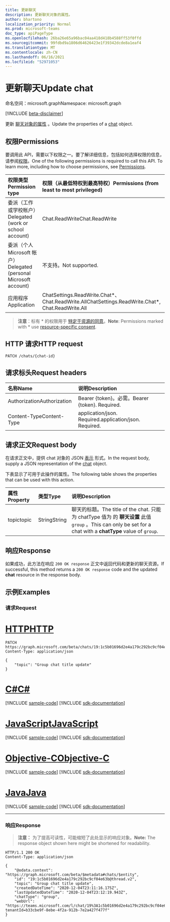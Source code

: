 ```yaml
---
title: 更新聊天
description: 更新聊天对象的属性。
author: bhartono
localization_priority: Normal
ms.prod: microsoft-teams
doc_type: apiPageType
ms.openlocfilehash: 26ba26e65a96bac04aa418d418b4588ff53f0ffd
ms.sourcegitcommit: 99fdbd9a1806d64626423e1f39342dcde8a1eaf4
ms.translationtype: MT
ms.contentlocale: zh-CN
ms.lasthandoff: 06/16/2021
ms.locfileid: "52971053"
---
```

# <a name="update-chat"></a><span data-ttu-id="23fad-103">更新聊天</span><span class="sxs-lookup"><span data-stu-id="23fad-103">Update chat</span></span>
<span data-ttu-id="23fad-104">命名空间：microsoft.graph</span><span class="sxs-lookup"><span data-stu-id="23fad-104">Namespace: microsoft.graph</span></span>

[!INCLUDE [beta-disclaimer](../../includes/beta-disclaimer.md)]

<span data-ttu-id="23fad-105">更新 [聊天对象的属性](../resources/chat.md) 。</span><span class="sxs-lookup"><span data-stu-id="23fad-105">Update the properties of a [chat](../resources/chat.md) object.</span></span>

## <a name="permissions"></a><span data-ttu-id="23fad-106">权限</span><span class="sxs-lookup"><span data-stu-id="23fad-106">Permissions</span></span>
<span data-ttu-id="23fad-p101">要调用此 API，需要以下权限之一。要了解详细信息，包括如何选择权限的信息，请参阅[权限](/graph/permissions-reference)。</span><span class="sxs-lookup"><span data-stu-id="23fad-p101">One of the following permissions is required to call this API. To learn more, including how to choose permissions, see [Permissions](/graph/permissions-reference).</span></span>

|<span data-ttu-id="23fad-109">权限类型</span><span class="sxs-lookup"><span data-stu-id="23fad-109">Permission type</span></span>|<span data-ttu-id="23fad-110">权限（从最低特权到最高特权）</span><span class="sxs-lookup"><span data-stu-id="23fad-110">Permissions (from least to most privileged)</span></span>|
|:---|:---|
|<span data-ttu-id="23fad-111">委派（工作或学校帐户）</span><span class="sxs-lookup"><span data-stu-id="23fad-111">Delegated (work or school account)</span></span>|<span data-ttu-id="23fad-112">Chat.ReadWrite</span><span class="sxs-lookup"><span data-stu-id="23fad-112">Chat.ReadWrite</span></span>|
|<span data-ttu-id="23fad-113">委派（个人 Microsoft 帐户）</span><span class="sxs-lookup"><span data-stu-id="23fad-113">Delegated (personal Microsoft account)</span></span> | <span data-ttu-id="23fad-114">不支持。</span><span class="sxs-lookup"><span data-stu-id="23fad-114">Not supported.</span></span> |
|<span data-ttu-id="23fad-115">应用程序</span><span class="sxs-lookup"><span data-stu-id="23fad-115">Application</span></span> | <span data-ttu-id="23fad-116">ChatSettings.ReadWrite.Chat\*、Chat.ReadWrite.All</span><span class="sxs-lookup"><span data-stu-id="23fad-116">ChatSettings.ReadWrite.Chat\*, Chat.ReadWrite.All</span></span> |

> <span data-ttu-id="23fad-117">**注意**：标有 \* 的权限用于 [特定于资源的同意](https://aka.ms/teams-rsc)。</span><span class="sxs-lookup"><span data-stu-id="23fad-117">**Note**: Permissions marked with \* use [resource-specific consent](https://aka.ms/teams-rsc).</span></span>

## <a name="http-request"></a><span data-ttu-id="23fad-118">HTTP 请求</span><span class="sxs-lookup"><span data-stu-id="23fad-118">HTTP request</span></span>

<!-- {
  "blockType": "ignored"
}
-->
``` http
PATCH /chats/{chat-id}
```

## <a name="request-headers"></a><span data-ttu-id="23fad-119">请求标头</span><span class="sxs-lookup"><span data-stu-id="23fad-119">Request headers</span></span>
|<span data-ttu-id="23fad-120">名称</span><span class="sxs-lookup"><span data-stu-id="23fad-120">Name</span></span>|<span data-ttu-id="23fad-121">说明</span><span class="sxs-lookup"><span data-stu-id="23fad-121">Description</span></span>|
|:---|:---|
|<span data-ttu-id="23fad-122">Authorization</span><span class="sxs-lookup"><span data-stu-id="23fad-122">Authorization</span></span>|<span data-ttu-id="23fad-p102">Bearer {token}。必需。</span><span class="sxs-lookup"><span data-stu-id="23fad-p102">Bearer {token}. Required.</span></span>|
|<span data-ttu-id="23fad-125">Content-Type</span><span class="sxs-lookup"><span data-stu-id="23fad-125">Content-Type</span></span>|<span data-ttu-id="23fad-p103">application/json. Required.</span><span class="sxs-lookup"><span data-stu-id="23fad-p103">application/json. Required.</span></span>|

## <a name="request-body"></a><span data-ttu-id="23fad-128">请求正文</span><span class="sxs-lookup"><span data-stu-id="23fad-128">Request body</span></span>
<span data-ttu-id="23fad-129">在请求正文中，提供 chat 对象的 JSON [表示](../resources/chat.md) 形式。</span><span class="sxs-lookup"><span data-stu-id="23fad-129">In the request body, supply a JSON representation of the [chat](../resources/chat.md) object.</span></span>

<span data-ttu-id="23fad-130">下表显示了可用于此操作的属性。</span><span class="sxs-lookup"><span data-stu-id="23fad-130">The following table shows the properties that can be used with this action.</span></span>

|<span data-ttu-id="23fad-131">属性</span><span class="sxs-lookup"><span data-stu-id="23fad-131">Property</span></span>|<span data-ttu-id="23fad-132">类型</span><span class="sxs-lookup"><span data-stu-id="23fad-132">Type</span></span>|<span data-ttu-id="23fad-133">说明</span><span class="sxs-lookup"><span data-stu-id="23fad-133">Description</span></span>|
|:---|:---|:---|
|<span data-ttu-id="23fad-134">topic</span><span class="sxs-lookup"><span data-stu-id="23fad-134">topic</span></span>|<span data-ttu-id="23fad-135">String</span><span class="sxs-lookup"><span data-stu-id="23fad-135">String</span></span>|<span data-ttu-id="23fad-136">聊天的标题。</span><span class="sxs-lookup"><span data-stu-id="23fad-136">The title of the chat.</span></span> <span data-ttu-id="23fad-137">只能为 chatType 值为 的 **聊天设置** 此值 `group` 。</span><span class="sxs-lookup"><span data-stu-id="23fad-137">This can only be set for a chat with a **chatType** value of `group`.</span></span>|


## <a name="response"></a><span data-ttu-id="23fad-138">响应</span><span class="sxs-lookup"><span data-stu-id="23fad-138">Response</span></span>

<span data-ttu-id="23fad-139">如果成功，此方法在响应 `200 OK response` 正文中返回代码和更新的聊天资源。</span><span class="sxs-lookup"><span data-stu-id="23fad-139">If successful, this method returns a `200 OK response` code and the updated **chat** resource in the response body.</span></span>

## <a name="examples"></a><span data-ttu-id="23fad-140">示例</span><span class="sxs-lookup"><span data-stu-id="23fad-140">Examples</span></span>

### <a name="request"></a><span data-ttu-id="23fad-141">请求</span><span class="sxs-lookup"><span data-stu-id="23fad-141">Request</span></span>

# <a name="http"></a>[<span data-ttu-id="23fad-142">HTTP</span><span class="sxs-lookup"><span data-stu-id="23fad-142">HTTP</span></span>](#tab/http)
<!-- {
  "blockType": "request",
  "name": "update_chat"
}
-->
``` http
PATCH https://graph.microsoft.com/beta/chats/19:1c5b01696d2e4a179c292bc9cf04e63b@thread.v2
Content-Type: application/json

{
    "topic": "Group chat title update"
}
```
# <a name="c"></a>[<span data-ttu-id="23fad-143">C#</span><span class="sxs-lookup"><span data-stu-id="23fad-143">C#</span></span>](#tab/csharp)
[!INCLUDE [sample-code](../includes/snippets/csharp/update-chat-csharp-snippets.md)]
[!INCLUDE [sdk-documentation](../includes/snippets/snippets-sdk-documentation-link.md)]

# <a name="javascript"></a>[<span data-ttu-id="23fad-144">JavaScript</span><span class="sxs-lookup"><span data-stu-id="23fad-144">JavaScript</span></span>](#tab/javascript)
[!INCLUDE [sample-code](../includes/snippets/javascript/update-chat-javascript-snippets.md)]
[!INCLUDE [sdk-documentation](../includes/snippets/snippets-sdk-documentation-link.md)]

# <a name="objective-c"></a>[<span data-ttu-id="23fad-145">Objective-C</span><span class="sxs-lookup"><span data-stu-id="23fad-145">Objective-C</span></span>](#tab/objc)
[!INCLUDE [sample-code](../includes/snippets/objc/update-chat-objc-snippets.md)]
[!INCLUDE [sdk-documentation](../includes/snippets/snippets-sdk-documentation-link.md)]

# <a name="java"></a>[<span data-ttu-id="23fad-146">Java</span><span class="sxs-lookup"><span data-stu-id="23fad-146">Java</span></span>](#tab/java)
[!INCLUDE [sample-code](../includes/snippets/java/update-chat-java-snippets.md)]
[!INCLUDE [sdk-documentation](../includes/snippets/snippets-sdk-documentation-link.md)]

---



### <a name="response"></a><span data-ttu-id="23fad-147">响应</span><span class="sxs-lookup"><span data-stu-id="23fad-147">Response</span></span>
><span data-ttu-id="23fad-148">**注意：** 为了提高可读性，可能缩短了此处显示的响应对象。</span><span class="sxs-lookup"><span data-stu-id="23fad-148">**Note:** The response object shown here might be shortened for readability.</span></span>
<!-- {
  "blockType": "response",
  "truncated": true,
  "@odata.type": "microsoft.graph.chat"
}
-->
``` http
HTTP/1.1 200 OK
Content-Type: application/json

{
    "@odata.context": "https://graph.microsoft.com/beta/$metadata#chats/$entity",
    "id": "19:1c5b01696d2e4a179c292bc9cf04e63b@thread.v2",
    "topic": "Group chat title update",
    "createdDateTime": "2020-12-04T23:11:16.175Z",
    "lastUpdatedDateTime": "2020-12-04T23:12:19.943Z",
    "chatType": "group",
    "webUrl": "https://teams.microsoft.com/l/chat/19%3A1c5b01696d2e4a179c292bc9cf04e63b@thread.v2/0?tenantId=b33cbe9f-8ebe-4f2a-912b-7e2a427f477f"
}
```

